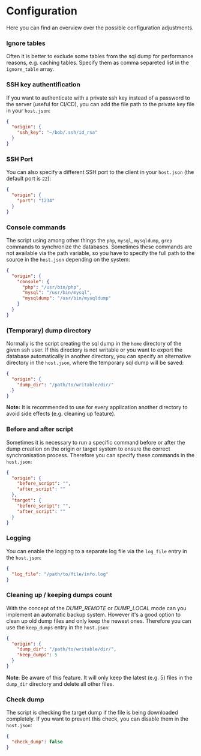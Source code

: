 # Configuration

Here you can find an overview over the possible configuration adjustments.

### Ignore tables

Often it is better to exclude some tables from the sql dump for performance reasons, e.g. caching tables. Specify them as comma separeted list in the `ignore_table` array.

### SSH key authentification

If you want to authenticate with a private ssh key instead of a password to the server (useful for CI/CD), you can add the file path to the private key file in your `host.json`:

```json
{
  "origin": {
    "ssh_key": "~/bob/.ssh/id_rsa"
  }
}
```

### SSH Port

You can also specify a different SSH port to the client in your `host.json` (the default port is `22`):

```json
{
  "origin": {
    "port": "1234"
  }
}
```

### Console commands

The script using among other things the `php`, `mysql`, `mysqldump`, `grep` commands to synchronize the databases. Sometimes these commands are not available via the path variable, so you have to specify the full path to the source in the `host.json` depending on the system:

```json
{
  "origin": {
    "console": {
      "php": "/usr/bin/php",
      "mysql": "/usr/bin/mysql",
      "mysqldump": "/usr/bin/mysqldump"
    }
  }
}
```

### (Temporary) dump directory

Normally is the script creating the sql dump in the `home` directory of the given ssh user. If this directory is not writable or you want to export the database automatically in another directory, you can specify an alternative directory in the `host.json`, where the temporary sql dump will be saved:

```json
{
  "origin": {
    "dump_dir": "/path/to/writable/dir/"
  }
}
```

**Note:** It is recommended to use for every application another directory to avoid side effects (e.g. cleaning up feature).

### Before and after script

Sometimes it is necessary to run a specific command before or after the dump creation on the origin or target system to ensure the correct synchronisation process. Therefore you can specify these commands in the `host.json`:

```json
{
  "origin": {
    "before_script": "",
    "after_script": ""
  },
  "target": {
    "before_script": "",
    "after_script": ""
  }
}
```

### Logging

You can enable the logging to a separate log file via the `log_file` entry in the `host.json`:

```json
{
  "log_file": "/path/to/file/info.log"
}
```


### Cleaning up / keeping dumps count

With the concept of the *DUMP_REMOTE* or *DUMP_LOCAL* mode can you implement an automatic backup system. However it's a good option to clean up old dump files and only keep the newest ones. Therefore you can use the `keep_dumps` entry in the `host.json`:

```json
{
  "origin": {
    "dump_dir": "/path/to/writable/dir/",
    "keep_dumps": 5
  }
}
```

**Note**: Be aware of this feature. It will only keep the latest (e.g. 5) files in the `dump_dir` directory and delete all other files.

### Check dump

The script is checking the target dump if the file is being downloaded completely. If you want to prevent this check, you can disable them in the `host.json`:

```json
{
  "check_dump": false
}
```